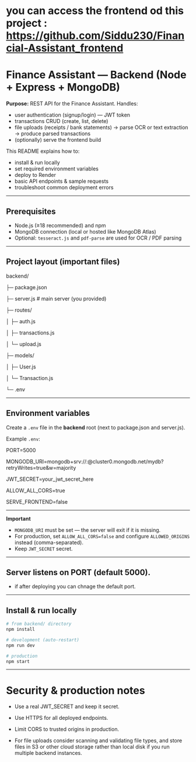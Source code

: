 # you can access the frontend od this project : https://github.com/Siddu230/Financial-Assistant_frontend

# Finance Assistant — Backend (Node + Express + MongoDB)

**Purpose:** REST API for the Finance Assistant. Handles:
- user authentication (signup/login) — JWT token
- transactions CRUD (create, list, delete)
- file uploads (receipts / bank statements) → parse OCR or text extraction → produce parsed transactions
- (optionally) serve the frontend build

This README explains how to:
- install & run locally
- set required environment variables
- deploy to Render
- basic API endpoints & sample requests
- troubleshoot common deployment errors

---

## Prerequisites

- Node.js (≥18 recommended) and npm
- MongoDB connection (local or hosted like MongoDB Atlas)
- Optional: `tesseract.js` and `pdf-parse` are used for OCR / PDF parsing

---

## Project layout (important files)

backend/

├─ package.json

├─ server.js # main server (you provided)

├─ routes/

│ ├─ auth.js

│ ├─ transactions.js

│ └─ upload.js

├─ models/

│ ├─ User.js

│ └─ Transaction.js

└─ .env

---

## Environment variables

Create a `.env` file in the **backend** root (next to package.json and server.js).

Example `.env`:

PORT=5000 

MONGODB_URI=mongodb+srv://<user>:<password>@cluster0.mongodb.net/mydb?retryWrites=true&w=majority

JWT_SECRET=your_jwt_secret_here

ALLOW_ALL_CORS=true

SERVE_FRONTEND=false

--- 

**Important**
- `MONGODB_URI` must be set — the server will exit if it is missing.
- For production, set `ALLOW_ALL_CORS=false` and configure `ALLOWED_ORIGINS` instead (comma-separated).
- Keep `JWT_SECRET` secret.

---
## Server listens on PORT (default 5000).
- if after deploying you can chnage the default port.
---
## Install & run locally

```bash
# from backend/ directory
npm install

# development (auto-restart)
npm run dev

# production
npm start

```
---

# Security & production notes

- Use a real JWT_SECRET and keep it secret.

- Use HTTPS for all deployed endpoints.

- Limit CORS to trusted origins in production.

- For file uploads consider scanning and validating file types, and store files in S3 or other cloud storage rather than local disk if you run multiple backend instances.
